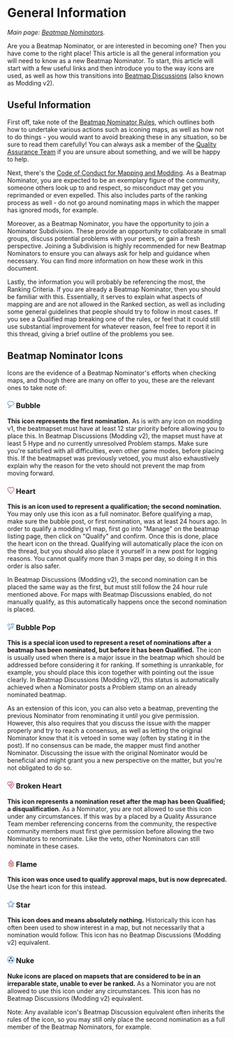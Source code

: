 # General Information

*Main page: [Beatmap Nominators](/wiki/Beatmap_Nominators).*

Are you a Beatmap Nominator, or are interested in becoming one? Then you have come to the right place! This article is all the general information you will need to know as a new Beatmap Nominator. To start, this article will start with a few useful links and then introduce you to the way icons are used, as well as how this transitions into [Beatmap Discussions](/wiki/Beatmap_Discussions) (also known as Modding v2).

## Useful Information

First off, take note of the [Beatmap Nominator Rules](/wiki/Beatmap_Nominator_Rules), which outlines both how to undertake various actions such as iconing maps, as well as how not to do things - you would want to avoid breaking these in any situation, so be sure to read them carefully! You can always ask a member of the [Quality Assurance Team](/wiki/Quality_Assurance_Team) if you are unsure about something, and we will be happy to help.

Next, there's the [Code of Conduct for Mapping and Modding](/wiki/CoC). As a Beatmap Nominator, you are expected to be an exemplary figure of the community, someone others look up to and respect, so misconduct may get you reprimanded or even expelled. This also includes parts of the ranking process as well - do not go around nominating maps in which the mapper has ignored mods, for example.

Moreover, as a Beatmap Nominator, you have the opportunity to join a Nominator Subdivision. These provide an opportunity to collaborate in small groups, discuss potential problems with your peers, or gain a fresh perspective. Joining a Subdivision is highly recommended for new Beatmap Nominators to ensure you can always ask for help and guidance when necessary. You can find more information on how these work in this document.

Lastly, the information you will probably be referencing the most, the Ranking Criteria. If you are already a Beatmap Nominator, then you should be familiar with this. Essentially, it serves to explain what aspects of mapping are and are not allowed in the Ranked section, as well as including some general guidelines that people should try to follow in most cases. If you see a Qualified map breaking one of the rules, or feel that it could still use substantial improvement for whatever reason, feel free to report it in this thread, giving a brief outline of the problems you see.

## Beatmap Nominator Icons

Icons are the evidence of a Beatmap Nominator's efforts when checking maps, and though there are many on offer to you, these are the relevant ones to take note of:

### ![bubble icon](/wiki/shared/icon/bubble.gif) Bubble

**This icon represents the first nomination.** As is with any icon on modding v1, the beatmapset must have at least 12 star priority before allowing you to place this. In Beatmap Discussions (Modding v2), the mapset must have at least 5 Hype and no currently unresolved Problem stamps. Make sure you're satisfied with all difficulties, even other game modes, before placing this. If the beatmapset was previously vetoed, you must also exhaustively explain why the reason for the veto should not prevent the map from moving forward.

### ![heart icon](/wiki/shared/icon/heart.gif) Heart

**This is an icon used to represent a qualification; the second nomination.** You may only use this icon as a full nominator. Before qualifying a map, make sure the bubble post, or first nomination, was at least 24 hours ago. In order to qualify a modding v1 map, first go into "Manage" on the beatmap listing page, then click on "Qualify" and confirm. Once this is done, place the heart icon on the thread. Qualifying will automatically place the icon on the thread, but you should also place it yourself in a new post for logging reasons. You cannot qualify more than 3 maps per day, so doing it in this order is also safer.

In Beatmap Discussions (Modding v2), the second nomination can be placed the same way as the first, but must still follow the 24 hour rule mentioned above. For maps with Beatmap Discussions enabled, do not manually qualify, as this automatically happens once the second nomination is placed.

### ![bubble pop icon](/wiki/shared/icon/bubble-pop.gif) Bubble Pop

**This is a special icon used to represent a reset of nominations after a beatmap has been nominated, but before it has been Qualified.** The icon is usually used when there is a major issue in the beatmap which should be addressed before considering it for ranking. If something is unrankable, for example, you should place this icon together with pointing out the issue clearly. In Beatmap Discussions (Modding v2), this status is automatically achieved when a Nominator posts a Problem stamp on an already nominated beatmap.

As an extension of this icon, you can also veto a beatmap, preventing the previous Nominator from renominating it until you give permission. However, this also requires that you discuss the issue with the mapper properly and try to reach a consensus, as well as letting the original Nominator know that it is vetoed in some way (often by stating it in the post). If no consensus can be made, the mapper must find another Nominator. Discussing the issue with the original Nominator would be beneficial and might grant you a new perspective on the matter, but you're not obligated to do so.

### ![broken heart icon](/wiki/shared/icon/broken-heart.gif) Broken Heart

**This icon represents a nomination reset after the map has been Qualified; a disqualification.** As a Nominator, you are not allowed to use this icon under any circumstances. If this was by a placed by a Quality Assurance Team member referencing concerns from the community, the respective community members must first give permission before allowing the two Nominators to renominate. Like the veto, other Nominators can still nominate in these cases.

### ![flame icon](/wiki/shared/icon/flame.gif) Flame

**This icon was once used to qualify approval maps, but is now deprecated.** Use the heart icon for this instead.

### ![star icon](/wiki/shared/icon/star.gif) Star

**This icon does and means absolutely nothing.** Historically this icon has often been used to show interest in a map, but not necessarily that a nomination would follow. This icon has no Beatmap Discussions (Modding v2) equivalent.

### ![nuke icon](/wiki/shared/icon/nuke.gif) Nuke

**Nuke icons are placed on mapsets that are considered to be in an irreparable state, unable to ever be ranked.** As a Nominator you are not allowed to use this icon under any circumstances. This icon has no Beatmap Discussions (Modding v2) equivalent.

Note: Any available icon's Beatmap Discussion equivalent often inherits the rules of the icon, so you may still only place the second nomination as a full member of the Beatmap Nominators, for example.
